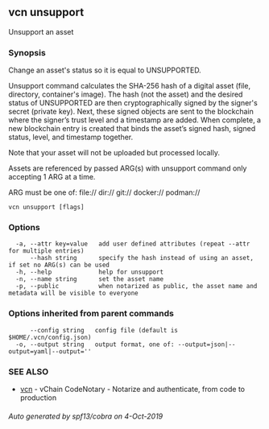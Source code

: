 ## vcn unsupport

Unsupport an asset

### Synopsis


Change an asset's status so it is equal to UNSUPPORTED.

Unsupport command calculates the SHA-256 hash of a digital asset 
(file, directory, container's image). 
The hash (not the asset) and the desired status of UNSUPPORTED are then 
cryptographically signed by the signer's secret (private key). 
Next, these signed objects are sent to the blockchain where the signer’s
trust level and a timestamp are added. 
When complete, a new blockchain entry is created that binds the asset’s
signed hash, signed status, level, and timestamp together. 

Note that your asset will not be uploaded but processed locally.

Assets are referenced by passed ARG(s) with unsupport command only accepting 
1 ARG at a time. 


ARG must be one of:
  <file>
  file://<file>
  dir://<directory>
  git://<repository>
  docker://<image>
  podman://<image>


```
vcn unsupport [flags]
```

### Options

```
  -a, --attr key=value   add user defined attributes (repeat --attr for multiple entries)
      --hash string      specify the hash instead of using an asset, if set no ARG(s) can be used
  -h, --help             help for unsupport
  -n, --name string      set the asset name
  -p, --public           when notarized as public, the asset name and metadata will be visible to everyone
```

### Options inherited from parent commands

```
      --config string   config file (default is $HOME/.vcn/config.json)
  -o, --output string   output format, one of: --output=json|--output=yaml|--output=''
```

### SEE ALSO

* [vcn](vcn.md)	 - vChain CodeNotary - Notarize and authenticate, from code to production

###### Auto generated by spf13/cobra on 4-Oct-2019
